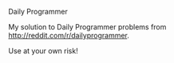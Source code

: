 
Daily Programmer

My solution to Daily Programmer problems from http://reddit.com/r/dailyprogrammer.

Use at your own risk!
